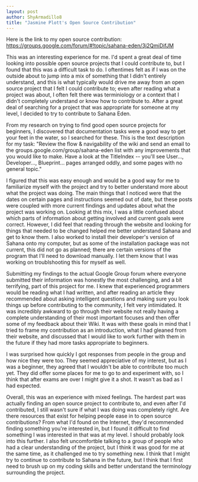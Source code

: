```yaml
---
layout: post
author: ShyArmadillo8
title: "Jasmine Plott's Open Source Contribution"
---
```


Here is the link to my open source contribution:
https://groups.google.com/forum/#!topic/sahana-eden/3j2QmiDifJM

This was an interesting experience for me.  I'd spent a great deal of time looking into possible open source projects that I could contribute to, but I found that this was a difficult task to do.  I oftentimes felt as if I was on the outside about to jump into a mix of something that I didn't entirely understand, and this is what typically would drive me away from an open source project that I felt I could contribute to; even after reading what a project was about, I often felt there was terminiology or a context that I didn't completely understand or know how to contribute to.  After a great deal of searching for a project that was appropriate for someone at my level, I decided to try to contribute to Sahana Eden.

From my research on trying to find good open source projects for beginners, I discovered that documentation tasks were a good way to get your feet in the water, so  I searched for these.  This is the text description for my task: "Review the flow & navigability of the wiki and send an email to the groups.google.com/group/sahana-eden list with any improvements that you would like to make. Have a look at the TitleIndex -- you'll see User..., Developer..., Blueprint... pages arranged oddly, and some pages with no general topic."

I figured that this was easy enough and would be a good way for me to familiarize myself with the project and try to better understand more about what the project was doing.  The main things that I noticed were that the dates on certain pages and instructions seemed out of date, but these posts were coupled with more current findings and updates about what the project was working on. Looking at this mix, I was a little confused about which parts of information about getting involved and current goals were correct. However, I did feel that reading through the website and looking for things that needed to be changed helped me better understand Sahana and get to know them.  I also worked to install their developer's version of Sahana onto my computer, but as some of the installation package was not current, this did not go as planned; there are certain versions of the program that I'll need to download manually.  I let them know that I was working on troublshooting this for myself as well.

Submitting my findings to the actual Google Group forum where everyone submitted their information was honestly the most challenging, and a bit terrifying, part of this project for me.  I knew that experienced programmers would be reading what I had written, and after reading an article they recommended about asking intelligent questions and making sure you look things up before contributing to the community, I felt very intimidated.  It was incredibly awkward to go through their website not really having a complete understanding of their most important focuses and then offer some of my feedback about their Wiki.  It was with these goals in mind that I tried to frame my contribution as an introduction, what I had gleaned from their website, and discussed that I would like to work further with them in the future if they had more tasks appropriate to beginners.

I was surprised how quickly I got responses from people in the group and how nice they were too.  They seemed appreciative of my interest, but as I was a beginner, they agreed that I wouldn't be able to contribute too much yet.  They did offer some places for me to go to and experiment with, so I think that after exams are over I might give it a shot.  It wasn't as bad as I had expected.

Overall, this was an experience with mixed feelings.  The hardest part was actually finding an open source project to contribute to, and even after I'd contributed, I still wasn't sure if what I was doing was completely right.  Are there resources that exist for helping people ease in to open source contributions?  From what I'd found on the Internet, they'd recommended finding something you're interested in, but I found it difficult to find something I was interested in that was at my level. I should probably look into this further.  I also felt uncomfortble talking to a group of people who had a clear understanding of the project, but I think it was good for me at the same time, as it challenged me to try something new.  I think that I might try to continue to contribute to Sahana in the future, but I think that I first need to brush up on my coding skills and better understand the terminology surrounding the project.
